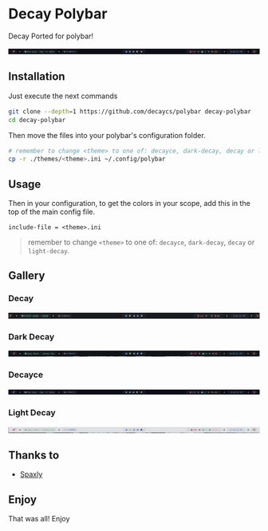 # Decay Polybar

Decay Ported for polybar!

![decayce](./.assets/decayce.png)

## Installation

Just execute the next commands

```sh
git clone --depth=1 https://github.com/decaycs/polybar decay-polybar
cd decay-polybar
```

Then move the files into your polybar's configuration folder.

```sh
# remember to change <theme> to one of: decayce, dark-decay, decay or light-decay
cp -r ./themes/<theme>.ini ~/.config/polybar
```

## Usage

Then in your configuration, to get the colors in your scope, add this in the top of the
main config file.

```dosini
include-file = <theme>.ini
```

> remember to change `<theme>` to one of: `decayce`, `dark-decay`, `decay` or `light-decay`.

## Gallery

### Decay

![decay](./.assets/decay.png)

### Dark Decay

![dark-decay](./.assets/dark-decay.png)

### Decayce

![decayce](./.assets/decayce.png)

### Light Decay

![light-decay](./.assets/light-decay.png)

## Thanks to

- [Spaxly](https://github.com/Spaxly)

## Enjoy

That was all! Enjoy
